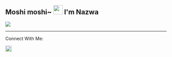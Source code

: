 ## Moshi moshi~ <img src="https://github.com/TheDudeThatCode/TheDudeThatCode/blob/master/Assets/Hi.gif" width="29px"> I'm Nazwa
<img align="center" height="auto" src="https://github.com/NazwaS/NazwaS/blob/main/img/Nazwa.jpg"/>

___

Connect With Me:

<a href="https://instagram.com/nazwas.uwu"><img src="https://github.com/TheDudeThatCode/TheDudeThatCode/blob/master/Assets/Instagram.svg" width="20px">
</p><br/>
